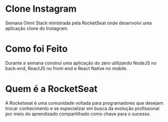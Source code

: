 # Clone Instagram 
Semana Omni Stack ministrada pela RocketSeat onde desenvolvi uma aplicação clone do Instagram. 

# Como foi Feito
Durante a semana construi uma aplicação do zero utilizando NodeJS no back-end, ReactJS no front-end e React Native no mobile.

# Quem é a RocketSeat
A Rocketseat é uma comunidade voltada para programadores que desejam trocar conhecimento e se especializar em busca da evolução profissional por meio do aprendizado compartilhado como chave para o sucesso.



